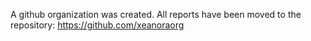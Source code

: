 A github organization was created. All reports have been moved to the repository: https://github.com/xeanoraorg
